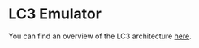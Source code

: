 # LC3 Emulator

You can find an overview of the LC3 architecture [here](https://www.cs.colostate.edu/~cs270/.Spring23/resources/PattPatelAppA.pdf).
